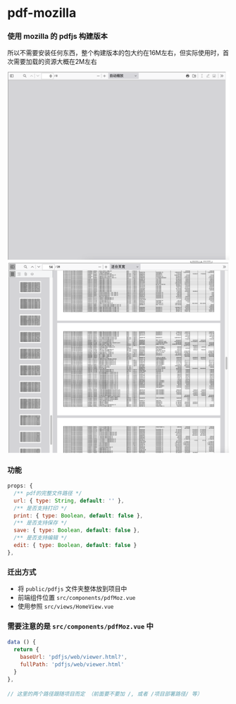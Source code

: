 # pdf-mozilla

### 使用 mozilla 的 pdfjs 构建版本

所以不需要安装任何东西，整个构建版本的包大约在16M左右，但实际使用时，首次需要加载的资源大概在2M左右

![](/src/assets/pdf_1.png)
![](/src/assets/pdf_2.png)

### 功能
```js
props: {
  /** pdf的完整文件路径 */
  url: { type: String, default: '' },
  /** 是否支持打印 */
  print: { type: Boolean, default: false },
  /** 是否支持保存 */
  save: { type: Boolean, default: false },
  /** 是否支持编辑 */
  edit: { type: Boolean, default: false }
},
```


### 迁出方式

- 将 `public/pdfjs` 文件夹整体放到项目中
- 前端组件位置 `src/components/pdfMoz.vue`
- 使用参照 `src/views/HomeView.vue`


### 需要注意的是 `src/components/pdfMoz.vue` 中

```js
data () {
  return {
    baseUrl: 'pdfjs/web/viewer.html?',
    fullPath: 'pdfjs/web/viewer.html'
  }
},

// 这里的两个路径跟随项目而定 （前面要不要加 /, 或者 /项目部署路径/ 等）
```